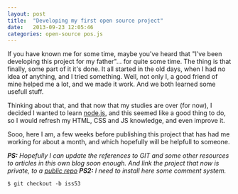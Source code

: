 ```yaml
---
layout: post
title:  "Developing my first open source project"
date:   2013-09-23 12:05:46
categories: open-source pos.js
---
```


If you have known me for some time, maybe you've heard that "I've been developing this project for my father"... for quite some time. The thing is that finally, some part of it it's done. It all started in the old days, when I had no idea of anything, and I tried something. Well, not only I, a good friend of mine helped me a lot, and we made it work. And we both learned some usefull stuff.

Thinking about that, and that now that my studies are over (for now), I decided I wanted to learn [node.js][node-js], and this seemed like a good thing to do, so I would refresh my HTML, CSS and JS knowledge, and even improve it.

Sooo, here I am, a few weeks before publishing this project that has had me working for about a month, and which hopefully will be helpfull to someone.

_**PS:** Hopefully I can update the references to GIT and some other resources to articles in this own blog soon enough. And link the project that now is private, to a [public repo][acamps-gh]_
_**PS2:** I need to install here some comment system._

```git
$ git checkout -b iss53
```


[acamps-gh]: https://github.com/acamps
[node-js]: http://nodejs.org/